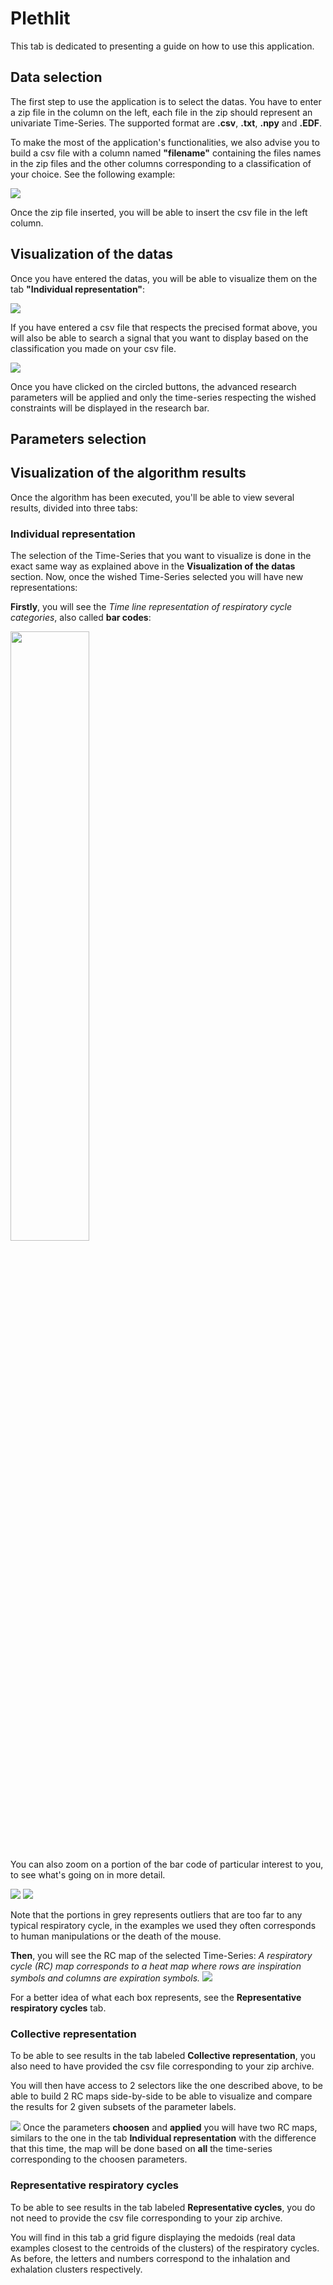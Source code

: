 # Plethlit

This tab is dedicated to presenting a guide on how to use this application.

## Data selection
The first step to use the application is to select the datas. 
You have to enter a zip file in the column on the left, each file in the zip should represent an univariate Time-Series. 
The supported format are **.csv**, **.txt**, **.npy** and **.EDF**. 

To make the most of the application's functionalities, we also advise you to build a csv file with a column named **"filename"** containing the files names in the zip files and the other columns corresponding to a classification of your choice. See the following example: 

![](https://raw.githubusercontent.com/Machiavelli-5040/PlethLit/main/tutorial_images/csv_example.png)

Once the zip file inserted, you will be able to insert the csv file in the left column.

## Visualization of the datas 
Once you have entered the datas, you will be able to visualize them on the tab **"Individual representation"**:

![](https://raw.githubusercontent.com/Machiavelli-5040/PlethLit/main/tutorial_images/representation_example.png)

If you have entered a csv file that respects the precised format above, you will also be able to search a signal that you want to display based on the classification you made on your csv file.

![](https://raw.githubusercontent.com/Machiavelli-5040/PlethLit/main/tutorial_images/advanced_params_example.png)

Once you have clicked on the circled buttons, the advanced research parameters will be applied and only the time-series respecting the wished constraints will be displayed in the research bar.

## Parameters selection

## Visualization of the algorithm results
Once the algorithm has been executed, you'll be able to view several results, divided into three tabs: 

### Individual representation
The selection of the Time-Series that you want to visualize is done in the exact same way as explained above in the **Visualization of the datas** section. Now, once the wished Time-Series selected you will have new representations:

**Firstly**, you will see the *Time line representation of respiratory cycle categories*, also called **bar codes**: 

<img src="https://raw.githubusercontent.com/Machiavelli-5040/PlethLit/main/tutorial_images/barcode_example.png" width="50%"/>

You can also zoom on a portion of the bar code of particular interest to you, to see what's going on in more detail.

![](https://raw.githubusercontent.com/Machiavelli-5040/PlethLit/main/tutorial_images/barcode_zoom_example.png)
![](https://raw.githubusercontent.com/Machiavelli-5040/PlethLit/main/tutorial_images/barcode_zoomed_example.png)

Note that the portions in grey represents outliers that are too far to any typical respiratory cycle, in the examples we used they often corresponds to human manipulations or the death of the mouse.

**Then**, you will see the RC map of the selected Time-Series:
*A respiratory cycle (RC) map corresponds to a heat map where rows are inspiration symbols and columns are expiration symbols.*
![](https://raw.githubusercontent.com/Machiavelli-5040/PlethLit/main/tutorial_images/RCmap_example.png)

For a better idea of what each box represents, see the **Representative respiratory cycles** tab.

### Collective representation

To be able to see results in the tab labeled **Collective representation**, you also need to have provided the csv file corresponding to your zip archive.

You will then have access to 2 selectors like the one described above, to be able to build 2 RC maps side-by-side to be able to visualize and compare the results for 2 given subsets of the parameter labels. 

![](https://raw.githubusercontent.com/Machiavelli-5040/PlethLit/main/tutorial_images/collective_parameters_example.png)
Once the parameters **choosen** and **applied** you will have two RC maps, similars to the one in the tab **Individual representation** with the difference that this time, the map will be done based on **all** the time-series corresponding to the choosen parameters.


### Representative respiratory cycles

To be able to see results in the tab labeled **Representative cycles**, you do not need to provide the csv file corresponding to your zip archive.

You will find in this tab a grid figure displaying the medoids (real data examples closest to the centroids of the clusters) of the respiratory cycles. As before, the letters and numbers correspond to the inhalation and exhalation clusters respectively.